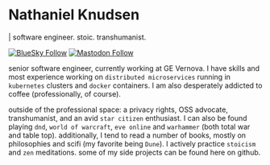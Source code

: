 <!-- <a rel="me" href="https://mastodon.online/@stoicswe">Mastodon</a> -->
# Nathaniel Knudsen
| software engineer. stoic. transhumanist.

[![BlueSky Follow](https://img.shields.io/badge/.-@stoicswe.com-lightblue?logo=bluesky)](https://bsky.app/profile/stoicswe.com) [![Mastodon Follow](https://img.shields.io/badge/.-@stoicswe-purple?logo=mastodon)](https://mastodon.online/@stoicswe) 

senior software engineer, currently working at GE Vernova. I have skills and most experience working on `distributed microservices` running in `kubernetes` clusters and `docker` containers. I am also desperately addicted to coffee (professionally, of course).

outside of the professional space: a privacy rights, OSS advocate, transhumanist, and an avid `star citizen` enthusiast. I can also be found playing `dnd`, `world of warcraft`, `eve online` and `warhammer` (both total war and table top). additionally, I tend to read a number of books, mostly on philosophies and scifi (my favorite being `Dune`). I actively practice `stoicism` and `zen` meditations. some of my side projects can be found here on github.
